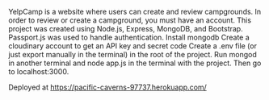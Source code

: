 YelpCamp is a website where users can create and review campgrounds. In order to review or create a campground, you must have an account.
This project was created using Node.js, Express, MongoDB, and Bootstrap. Passport.js was used to handle authentication.
Install mongodb
Create a cloudinary account to get an API key and secret code
Create a .env file (or just export manually in the terminal) in the root of the project.
Run mongod in another terminal and node app.js in the terminal with the project.
Then go to localhost:3000.

Deployed at https://pacific-caverns-97737.herokuapp.com/
